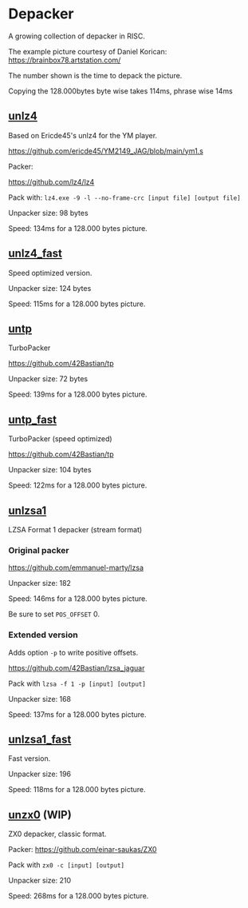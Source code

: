 # Depacker

A growing collection of depacker in RISC.

The example picture courtesy of Daniel Korican:
https://brainbox78.artstation.com/

The number shown is the time to depack the picture.

Copying the 128.000bytes byte wise takes 114ms, phrase wise 14ms

## [unlz4](unlz4.js)

Based on Ericde45's unlz4 for the YM player.

https://github.com/ericde45/YM2149_JAG/blob/main/ym1.s

Packer:

https://github.com/lz4/lz4

Pack with: `lz4.exe -9 -l --no-frame-crc [input file] [output file] `

Unpacker size: 98 bytes

Speed: 134ms for a 128.000 bytes picture.

## [unlz4_fast](unlz4_fast.js)

Speed optimized version.

Unpacker size: 124 bytes

Speed: 115ms for a 128.000 bytes picture.

## [untp](untp.js)

TurboPacker

https://github.com/42Bastian/tp

Unpacker size: 72 bytes

Speed: 139ms for a 128.000 bytes picture.

## [untp_fast](untp_fast.js)

TurboPacker (speed optimized)

https://github.com/42Bastian/tp

Unpacker size: 104 bytes

Speed: 122ms for a 128.000 bytes picture.

## [unlzsa1](unlzsa1.js)

LZSA Format 1 depacker (stream format)

### Original packer

https://github.com/emmanuel-marty/lzsa

Unpacker size: 182

Speed: 146ms for a 128.000 bytes picture.

Be sure to set `POS_OFFSET` 0.

### Extended version

Adds option `-p` to write positive offsets.

https://github.com/42Bastian/lzsa_jaguar

Pack with `lzsa -f 1 -p [input] [output]`

Unpacker size: 168

Speed: 137ms for a 128.000 bytes picture.

## [unlzsa1_fast](unlzsa1_fast.js)

Fast version.

Unpacker size: 196

Speed: 118ms for a 128.000 bytes picture.

## [unzx0](unzx0.js) (WIP)

ZX0 depacker, classic format.

Packer: https://github.com/einar-saukas/ZX0

Pack with `zx0 -c [input] [output]`

Unpacker size: 210

Speed: 268ms for a 128.000 bytes picture.
